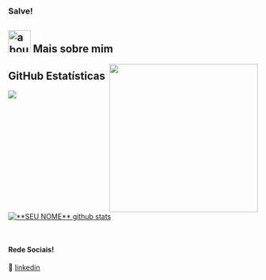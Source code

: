 ### Salve!

## <img width="45" alt="about" src="https://raw.github.com/elizarov/elizarov/master/about.png"> Mais sobre mim

<img align="right" width="300" src="https://i2.wp.com/allhtaccess.info/wp-content/uploads/2018/03/programming.gif?fit=1281%2C716&ssl=1" />

## **GitHub Estatísticas**

<a href="https://github.com/DouglasHT">
  <img align="center" src="https://github-readme-stats.vercel.app/api/top-langs/?username=DouglasHT&theme=dracula&hide_langs_below=1" />
</a>

<a href="https://github.com/DouglasHT">
 <img align="center" src="https://github-readme-stats.vercel.app/api?username=DouglasHT&show_icons=true&theme=dracula&line_height=27" alt="**SEU NOME** github stats"/>
</a>


[linkedin]: https://www.linkedin.com/in/douglasht/
<br>

#### Rede Sociais!

👔 [linkedin][linkedin]
